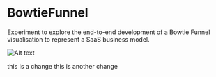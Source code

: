 # BowtieFunnel
Experiment to explore the end-to-end development of a Bowtie Funnel visualisation to represent a SaaS business model.

![Alt text](images/BowtieFunnel.gif)

this is a change
this is another change